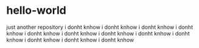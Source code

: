 # hello-world
just another repository
i donht knhow i donht knhow i donht knhow i donht knhow i donht knhow i donht knhow i donht knhow i donht knhow i donht knhow i donht knhow i donht knhow i donht knhow 
